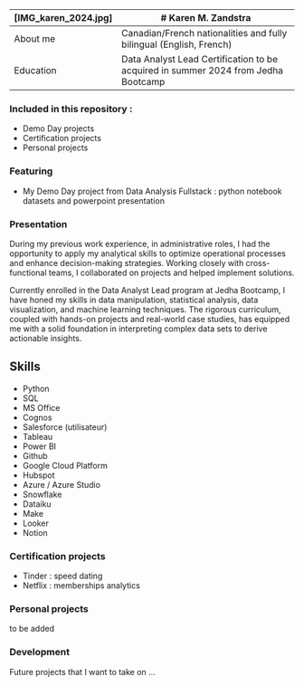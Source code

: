 | [IMG_karen_2024.jpg] | # Karen M. Zandstra|
| -------------------- | ------------------ |
| About me  | Canadian/French nationalities and fully bilingual (English, French) |
| Education | Data Analyst Lead Certification to be acquired in summer 2024 from Jedha Bootcamp |

### Included in this repository :
- Demo Day projects
- Certification projects
- Personal projects

### Featuring

- My Demo Day project from Data Analysis Fullstack : python notebook datasets and powerpoint presentation

### Presentation
During my previous work experience, in administrative roles, I had the opportunity to apply my analytical skills to optimize operational processes and enhance decision-making strategies. Working closely with cross-functional teams, I collaborated on projects and helped implement solutions.

Currently enrolled in the Data Analyst Lead program at Jedha Bootcamp, I have honed my skills in data manipulation, statistical analysis, data visualization, and machine learning techniques. The rigorous curriculum, coupled with hands-on projects and real-world case studies, has equipped me with a solid foundation in interpreting complex data sets to derive actionable insights.

## Skills
- Python
- SQL
- MS Office
- Cognos
- Salesforce (utilisateur)
- Tableau
- Power BI
- Github
- Google Cloud Platform
- Hubspot
- Azure / Azure Studio
- Snowflake
- Dataiku
- Make
- Looker
- Notion


### Certification projects
- Tinder : speed dating
- Netflix : memberships analytics

### Personal projects
to be added

### Development
Future projects that I want to take on ...
